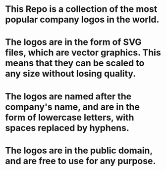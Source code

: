 # This Repo is a collection of the most popular company logos in the world.

# The logos are in the form of SVG files, which are vector graphics. This means that they can be scaled to any size without losing quality.

# The logos are named after the company's name, and are in the form of lowercase letters, with spaces replaced by hyphens.

# The logos are in the public domain, and are free to use for any purpose.

